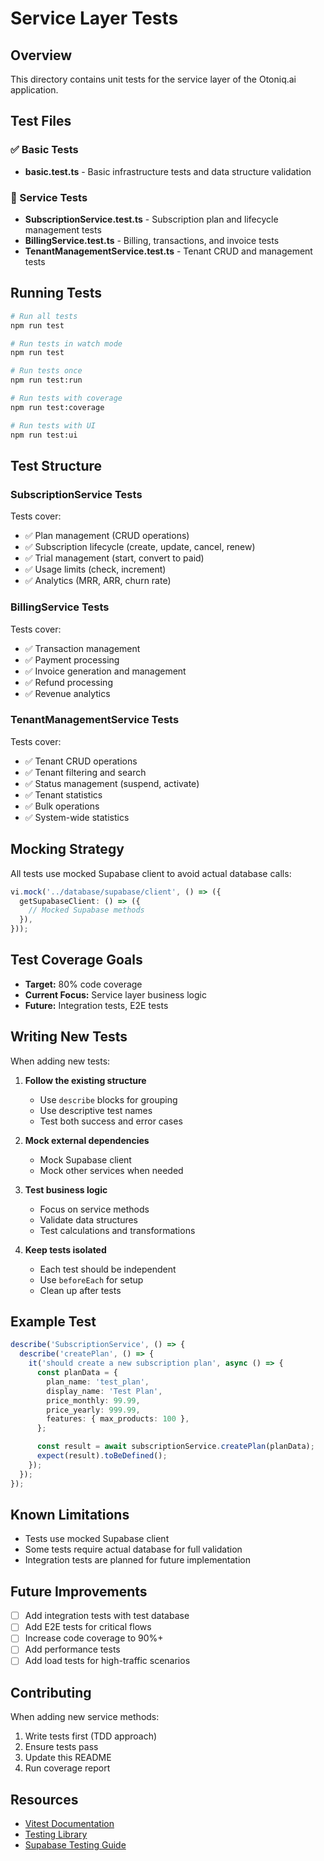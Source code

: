 # Service Layer Tests

## Overview

This directory contains unit tests for the service layer of the Otoniq.ai application.

## Test Files

### ✅ Basic Tests

- **basic.test.ts** - Basic infrastructure tests and data structure validation

### 🧪 Service Tests

- **SubscriptionService.test.ts** - Subscription plan and lifecycle management tests
- **BillingService.test.ts** - Billing, transactions, and invoice tests
- **TenantManagementService.test.ts** - Tenant CRUD and management tests

## Running Tests

```bash
# Run all tests
npm run test

# Run tests in watch mode
npm run test

# Run tests once
npm run test:run

# Run tests with coverage
npm run test:coverage

# Run tests with UI
npm run test:ui
```

## Test Structure

### SubscriptionService Tests

Tests cover:

- ✅ Plan management (CRUD operations)
- ✅ Subscription lifecycle (create, update, cancel, renew)
- ✅ Trial management (start, convert to paid)
- ✅ Usage limits (check, increment)
- ✅ Analytics (MRR, ARR, churn rate)

### BillingService Tests

Tests cover:

- ✅ Transaction management
- ✅ Payment processing
- ✅ Invoice generation and management
- ✅ Refund processing
- ✅ Revenue analytics

### TenantManagementService Tests

Tests cover:

- ✅ Tenant CRUD operations
- ✅ Tenant filtering and search
- ✅ Status management (suspend, activate)
- ✅ Tenant statistics
- ✅ Bulk operations
- ✅ System-wide statistics

## Mocking Strategy

All tests use mocked Supabase client to avoid actual database calls:

```typescript
vi.mock('../database/supabase/client', () => ({
  getSupabaseClient: () => ({
    // Mocked Supabase methods
  }),
}));
```

## Test Coverage Goals

- **Target:** 80% code coverage
- **Current Focus:** Service layer business logic
- **Future:** Integration tests, E2E tests

## Writing New Tests

When adding new tests:

1. **Follow the existing structure**
   - Use `describe` blocks for grouping
   - Use descriptive test names
   - Test both success and error cases

2. **Mock external dependencies**
   - Mock Supabase client
   - Mock other services when needed

3. **Test business logic**
   - Focus on service methods
   - Validate data structures
   - Test calculations and transformations

4. **Keep tests isolated**
   - Each test should be independent
   - Use `beforeEach` for setup
   - Clean up after tests

## Example Test

```typescript
describe('SubscriptionService', () => {
  describe('createPlan', () => {
    it('should create a new subscription plan', async () => {
      const planData = {
        plan_name: 'test_plan',
        display_name: 'Test Plan',
        price_monthly: 99.99,
        price_yearly: 999.99,
        features: { max_products: 100 },
      };

      const result = await subscriptionService.createPlan(planData);
      expect(result).toBeDefined();
    });
  });
});
```

## Known Limitations

- Tests use mocked Supabase client
- Some tests require actual database for full validation
- Integration tests are planned for future implementation

## Future Improvements

- [ ] Add integration tests with test database
- [ ] Add E2E tests for critical flows
- [ ] Increase code coverage to 90%+
- [ ] Add performance tests
- [ ] Add load tests for high-traffic scenarios

## Contributing

When adding new service methods:

1. Write tests first (TDD approach)
2. Ensure tests pass
3. Update this README
4. Run coverage report

## Resources

- [Vitest Documentation](https://vitest.dev/)
- [Testing Library](https://testing-library.com/)
- [Supabase Testing Guide](https://supabase.com/docs/guides/testing)
